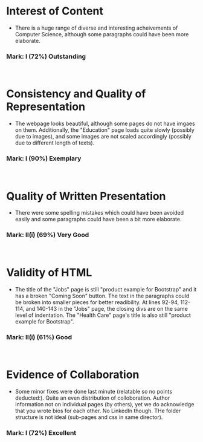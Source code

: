 # Interest of Content
- There is a huge range of diverse and interesting acheivements of Computer Science, although some paragraphs could have been more elaborate. <br>
### Mark: I (72%) Outstanding

<br>

# Consistency and Quality of Representation
- The webpage looks beautiful, although some pages do not have imgaes on them. Additionally, the "Education" page loads quite slowly (possibly due to images), and some images are not scaled accordingly (possibly due to different length of texts). <br>
### Mark: I (90%) Exemplary

<br>

# Quality of Written Presentation
- There were some spelling mistakes which could have been avoided easily and some paragraphs could have been a bit more elaborate. <br>
### Mark: II(i) (69%) Very Good

<br>

# Validity of HTML
- The title of the "Jobs" page is still "product example for Bootstrap" and it has a broken "Coming Soon" button. The text in the paragraphs could be broken into smaller pieces for better readibility. At lines 92-94, 112-114, and 140-143  in the "Jobs" page, the closing divs are on the same level of indentation. The "Health Care" page's title is also still "product example for Bootstrap". <br>
### Mark: II(i) (61%) Good

<br>

# Evidence of Collaboration
- Some minor fixes were done last minute (relatable so no points deducted:). Quite an even distribution of colloboration. Author information not on individual pages (by others), yet we do acknowledge that you wrote bios for each other. No LinkedIn though. THe folder structure is not ideal (sub-pages and css in same director).<br>
### Mark: I (72%) Excellent
